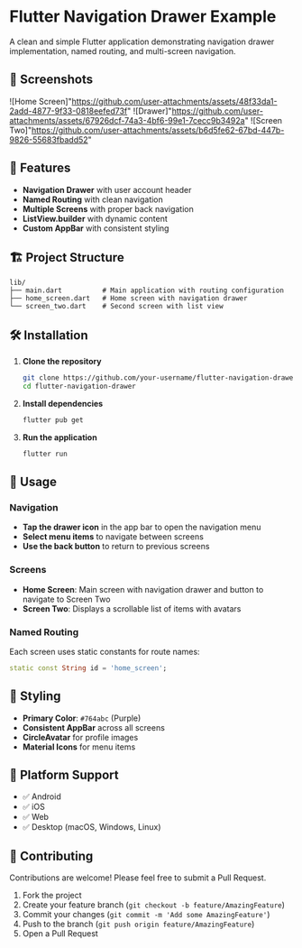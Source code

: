 # Flutter Navigation Drawer Example

A clean and simple Flutter application demonstrating navigation drawer implementation, named routing, and multi-screen navigation.

## 📱 Screenshots

![Home Screen]"https://github.com/user-attachments/assets/48f33da1-2add-4877-9f33-0818eefed73f"
![Drawer]"https://github.com/user-attachments/assets/67926dcf-74a3-4bf6-99e1-7cecc9b3492a"
![Screen Two]"https://github.com/user-attachments/assets/b6d5fe62-67bd-447b-9826-55683fbadd52"

## 🚀 Features

- **Navigation Drawer** with user account header
- **Named Routing** with clean navigation
- **Multiple Screens** with proper back navigation
- **ListView.builder** with dynamic content
- **Custom AppBar** with consistent styling

## 🏗️ Project Structure

```
lib/
├── main.dart          # Main application with routing configuration
├── home_screen.dart   # Home screen with navigation drawer
└── screen_two.dart    # Second screen with list view
```

## 🛠️ Installation

1. **Clone the repository**
   ```bash
   git clone https://github.com/your-username/flutter-navigation-drawer.git
   cd flutter-navigation-drawer
   ```

2. **Install dependencies**
   ```bash
   flutter pub get
   ```

3. **Run the application**
   ```bash
   flutter run
   ```

## 📖 Usage

### Navigation
- **Tap the drawer icon** in the app bar to open the navigation menu
- **Select menu items** to navigate between screens
- **Use the back button** to return to previous screens

### Screens
- **Home Screen**: Main screen with navigation drawer and button to navigate to Screen Two
- **Screen Two**: Displays a scrollable list of items with avatars

### Named Routing
Each screen uses static constants for route names:
```dart
static const String id = 'home_screen';
```

## 🎨 Styling

- **Primary Color**: `#764abc` (Purple)
- **Consistent AppBar** across all screens
- **CircleAvatar** for profile images
- **Material Icons** for menu items

## 📱 Platform Support

- ✅ Android
- ✅ iOS
- ✅ Web
- ✅ Desktop (macOS, Windows, Linux)

## 🤝 Contributing

Contributions are welcome! Please feel free to submit a Pull Request.

1. Fork the project
2. Create your feature branch (`git checkout -b feature/AmazingFeature`)
3. Commit your changes (`git commit -m 'Add some AmazingFeature'`)
4. Push to the branch (`git push origin feature/AmazingFeature`)
5. Open a Pull Request

